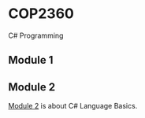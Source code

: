 # COP2360
C# Programming

## Module 1

## Module 2
[Module 2](./Module_2) is about C# Language Basics.
